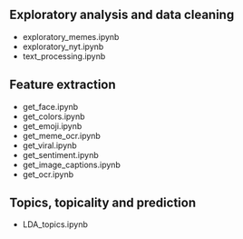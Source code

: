 ## Exploratory analysis and data cleaning
- exploratory_memes.ipynb
- exploratory_nyt.ipynb
- text_processing.ipynb

## Feature extraction
- get_face.ipynb
- get_colors.ipynb
- get_emoji.ipynb
- get_meme_ocr.ipynb
- get_viral.ipynb
- get_sentiment.ipynb
- get_image_captions.ipynb
- get_ocr.ipynb

## Topics, topicality and prediction
- LDA_topics.ipynb
